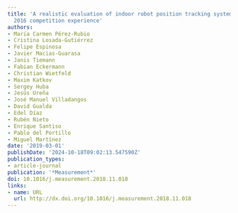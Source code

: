 ```yaml
---
title: 'A realistic evaluation of indoor robot position tracking systems: The IPIN
  2016 competition experience'
authors:
- Maria Carmen Pérez-Rubio
- Cristina Losada-Gutiérrez
- Felipe Espinosa
- Javier Macias-Guarasa
- Janis Tiemann
- Fabian Eckermann
- Christian Wietfeld
- Maxim Katkov
- Sergey Huba
- Jesús Ureña
- José Manuel Villadangos
- David Gualda
- Edel Díaz
- Rubén Nieto
- Enrique Santiso
- Pablo del Portillo
- Miguel Martínez
date: '2019-03-01'
publishDate: '2024-10-18T09:02:13.547590Z'
publication_types:
- article-journal
publication: '*Measurement*'
doi: 10.1016/j.measurement.2018.11.018
links:
- name: URL
  url: http://dx.doi.org/10.1016/j.measurement.2018.11.018
---
```


